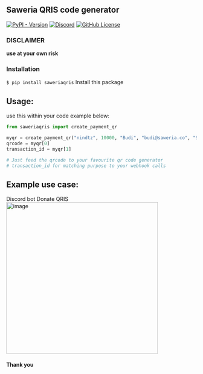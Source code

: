 ## Saweria QRIS code generator

[![PyPI - Version](https://img.shields.io/pypi/v/saweriaqris)](http://pypi.org/project/saweriaqris/)
[![Discord](https://img.shields.io/discord/878859506405228574)](https://discord.gg/GzjyMZnpb7)
[![GitHub License](https://img.shields.io/github/license/nindtz/saweriaqris)](https://mit-license.org/)

### DISCLAIMER

**use at your own risk**

### Installation

`$ pip install saweriaqris` Install this package <br>

## Usage:

use this within your code
example below:

```python
from saweriaqris import create_payment_qr

myqr = create_payment_qr("nindtz", 10000, "Budi", "budi@saweria.co", "Semangat!")
qrcode = myqr[0]
transaction_id = myqr[1]

# Just feed the qrcode to your favourite qr code generator
# transaction_id for matching purpose to your webhook calls
```

## Example use case:

Discord bot Donate QRIS<br>
<img width="401" alt="image" src="https://github.com/user-attachments/assets/f607cc45-5836-4c19-abe2-b2b1f8393d1b" />

#### Thank you
